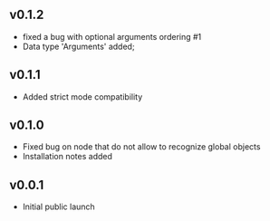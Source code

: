 
## v0.1.2

* fixed a bug with optional arguments ordering #1
* Data type 'Arguments' added;

## v0.1.1

* Added strict mode compatibility

## v0.1.0

* Fixed bug on node that do not allow to recognize global objects
* Installation notes added

## v0.0.1

* Initial public launch

